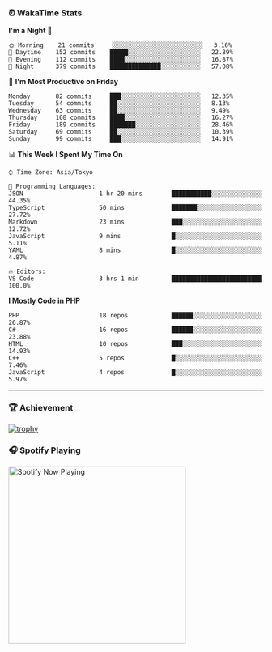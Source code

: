### ⏰ WakaTime Stats


<!--START_SECTION:waka-->
**I'm a Night 🦉** 

```text
🌞 Morning    21 commits     ░░░░░░░░░░░░░░░░░░░░░░░░░   3.16% 
🌆 Daytime    152 commits    █████░░░░░░░░░░░░░░░░░░░░   22.89% 
🌃 Evening    112 commits    ████░░░░░░░░░░░░░░░░░░░░░   16.87% 
🌙 Night      379 commits    ██████████████░░░░░░░░░░░   57.08%

```
📅 **I'm Most Productive on Friday** 

```text
Monday       82 commits     ███░░░░░░░░░░░░░░░░░░░░░░   12.35% 
Tuesday      54 commits     ██░░░░░░░░░░░░░░░░░░░░░░░   8.13% 
Wednesday    63 commits     ██░░░░░░░░░░░░░░░░░░░░░░░   9.49% 
Thursday     108 commits    ████░░░░░░░░░░░░░░░░░░░░░   16.27% 
Friday       189 commits    ███████░░░░░░░░░░░░░░░░░░   28.46% 
Saturday     69 commits     ██░░░░░░░░░░░░░░░░░░░░░░░   10.39% 
Sunday       99 commits     ███░░░░░░░░░░░░░░░░░░░░░░   14.91%

```


📊 **This Week I Spent My Time On** 

```text
⌚︎ Time Zone: Asia/Tokyo

💬 Programming Languages: 
JSON                     1 hr 20 mins        ███████████░░░░░░░░░░░░░░   44.35% 
TypeScript               50 mins             ███████░░░░░░░░░░░░░░░░░░   27.72% 
Markdown                 23 mins             ███░░░░░░░░░░░░░░░░░░░░░░   12.72% 
JavaScript               9 mins              █░░░░░░░░░░░░░░░░░░░░░░░░   5.11% 
YAML                     8 mins              █░░░░░░░░░░░░░░░░░░░░░░░░   4.87%

🔥 Editors: 
VS Code                  3 hrs 1 min         █████████████████████████   100.0%

```

**I Mostly Code in PHP** 

```text
PHP                      18 repos            ██████░░░░░░░░░░░░░░░░░░░   26.87% 
C#                       16 repos            ██████░░░░░░░░░░░░░░░░░░░   23.88% 
HTML                     10 repos            ███░░░░░░░░░░░░░░░░░░░░░░   14.93% 
C++                      5 repos             █░░░░░░░░░░░░░░░░░░░░░░░░   7.46% 
JavaScript               4 repos             █░░░░░░░░░░░░░░░░░░░░░░░░   5.97%

```



<!--END_SECTION:waka-->

---

### 🏆 Achievement

[![trophy](https://github-profile-trophy.vercel.app/?username=Slime-hatena&theme=flat&no-bg=true&no-frame=true&column=8)](https://github.com/ryo-ma/github-profile-trophy)

### 🎧 Spotify Playing

[<img src="https://spotify-now-playing-slime-hatena.vercel.app/api/spotify-playing" alt="Spotify Now Playing" width="350" />](https://open.spotify.com/user/slime_hatena)

<!--
**Slime-hatena/Slime-hatena** is a ✨ _special_ ✨ repository because its `README.md` (this file) appears on your GitHub profile.

Here are some ideas to get you started:

- 🔭 I’m currently working on ...
- 🌱 I’m currently learning ...
- 👯 I’m looking to collaborate on ...
- 🤔 I’m looking for help with ...
- 💬 Ask me about ...
- 📫 How to reach me: ...
- 😄 Pronouns: ...
- ⚡ Fun fact: ...
-->
